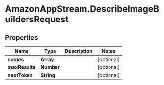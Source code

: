 # AmazonAppStream.DescribeImageBuildersRequest

## Properties

Name | Type | Description | Notes
------------ | ------------- | ------------- | -------------
**names** | **Array** |  | [optional] 
**maxResults** | **Number** |  | [optional] 
**nextToken** | **String** |  | [optional] 


